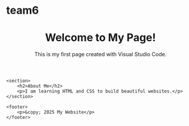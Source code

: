 # team6
<!DOCTYPE html>
<html lang="en">
<head>
    <meta charset="UTF-8">
    <meta name="viewport" content="width=device-width, initial-scale=1.0">
    <title>My First HTML Page</title>
    <link rel="stylesheet" href="styles.css"> <!-- External CSS (if any) -->
</head>
<body>
    <header>
        <h1>Welcome to My Page!</h1>
        <p>This is my first page created with Visual Studio Code.</p>
    </header>

    <section>
        <h2>About Me</h2>
        <p>I am learning HTML and CSS to build beautiful websites.</p>
    </section>

    <footer>
        <p>&copy; 2025 My Website</p>
    </footer>
</body>
</html>